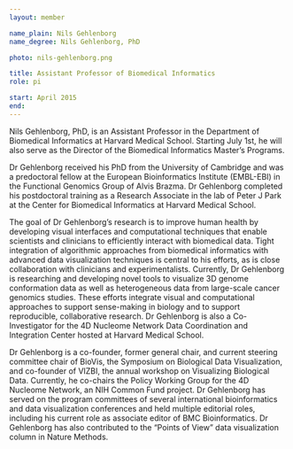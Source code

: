 ```yaml
---
layout: member

name_plain: Nils Gehlenborg
name_degree: Nils Gehlenborg, PhD

photo: nils-gehlenborg.png

title: Assistant Professor of Biomedical Informatics
role: pi

start: April 2015
end:
---
```

Nils Gehlenborg, PhD, is an Assistant Professor in the Department of Biomedical Informatics at Harvard Medical School. Starting July 1st, he will also serve as the Director of the Biomedical Informatics Master’s Programs.

Dr Gehlenborg received his PhD from the University of Cambridge and was a predoctoral fellow at the European Bioinformatics Institute (EMBL-EBI) in the Functional Genomics Group of Alvis Brazma. Dr Gehlenborg completed his postdoctoral training as a Research Associate in the lab of Peter J Park at the Center for Biomedical Informatics at Harvard Medical School. 
 
The goal of Dr Gehlenborg’s research is to improve human health by developing visual interfaces and computational techniques that enable scientists and clinicians to efficiently interact with biomedical data. Tight integration of algorithmic approaches from biomedical informatics with advanced data visualization techniques is central to his efforts, as is close collaboration with clinicians and experimentalists. Currently, Dr Gehlenborg is researching and developing novel tools to visualize 3D genome conformation data as well as heterogeneous data from large-scale cancer genomics studies. These efforts integrate visual and computational approaches to support sense-making in biology and to support reproducible, collaborative research. Dr Gehlenborg is also a Co-Investigator for the 4D Nucleome Network Data Coordination and Integration Center hosted at Harvard Medical School. 
 
Dr Gehlenborg is a co-founder, former general chair, and current steering committee chair of BioVis, the Symposium on Biological Data Visualization, and co-founder of VIZBI, the annual workshop on Visualizing Biological Data. Currently, he co-chairs the Policy Working Group for the 4D Nucleome Network, an NIH Common Fund project. Dr Gehlenborg  has served on the program committees of several international bioinformatics and data visualization conferences and held multiple editorial roles, including his current role as associate editor of BMC Bioinformatics. Dr Gehlenborg has also contributed to the “Points of View” data visualization column in Nature Methods.